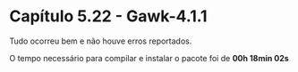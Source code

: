 # Capítulo 5.22 - Gawk-4.1.1

Tudo ocorreu bem e não houve erros reportados.

O tempo necessário para compilar e instalar o pacote foi de **00h 18min 02s**

